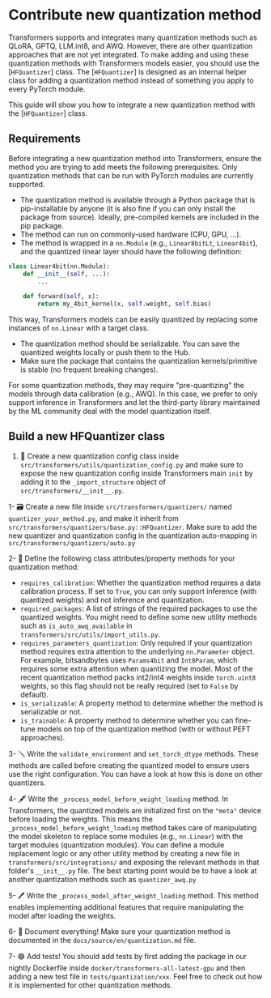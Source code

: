 <!--Copyright 2024 The HuggingFace Team. All rights reserved.

Licensed under the Apache License, Version 2.0 (the "License"); you may not use this file except in compliance with
the License. You may obtain a copy of the License at

http://www.apache.org/licenses/LICENSE-2.0

Unless required by applicable law or agreed to in writing, software distributed under the License is distributed on
an "AS IS" BASIS, WITHOUT WARRANTIES OR CONDITIONS OF ANY KIND, either express or implied. See the License for the
specific language governing permissions and limitations under the License.

⚠️ Note that this file is in Markdown but contain specific syntax for our doc-builder (similar to MDX) that may not be
rendered properly in your Markdown viewer.

-->

# Contribute new quantization method

Transformers supports and integrates many quantization methods such as QLoRA, GPTQ, LLM.int8, and AWQ. However, there are other quantization approaches that are not yet integrated. To make adding and using these quantization methods with Transformers models easier, you should use the [`HFQuantizer`] class. The [`HFQuantizer`] is designed as an internal helper class for adding a quantization method instead of something you apply to every PyTorch module.

This guide will show you how to integrate a new quantization method with the [`HFQuantizer`] class.


## Requirements

Before integrating a new quantization method into Transformers, ensure the method you are trying to add meets the following prerequisites. Only quantization methods that can be run with PyTorch modules are currently supported.

- The quantization method is available through a Python package that is pip-installable by anyone (it is also fine if you can only install the package from source). Ideally, pre-compiled kernels are included in the pip package.
- The method can run on commonly-used hardware (CPU, GPU, ...).
- The method is wrapped in a `nn.Module` (e.g., `Linear8bitLt`, `Linear4bit`), and the quantized linear layer should have the following definition:

```py
class Linear4bit(nn.Module):
    def __init__(self, ...):
        ...
    
    def forward(self, x):
        return my_4bit_kernel(x, self.weight, self.bias)
```
This way, Transformers models can be easily quantized by replacing some instances of `nn.Linear` with a target class.
- The quantization method should be serializable. You can save the quantized weights locally or push them to the Hub.
- Make sure the package that contains the quantization kernels/primitive is stable (no frequent breaking changes).

For some quantization methods, they may require "pre-quantizing" the models through data calibration (e.g., AWQ). In this case, we prefer to only support inference in Transformers and let the third-party library maintained by the ML community deal with the model quantization itself.

## Build a new HFQuantizer class

1. 📕 Create a new quantization config class inside `src/transformers/utils/quantization_config.py` and make sure to expose the new quantization config inside Transformers main `init` by adding it to the `_import_structure` object of `src/transformers/__init__.py`.

1-  🗃 Create a new file inside `src/transformers/quantizers/` named `quantizer_your_method.py`, and make it inherit from `src/transformers/quantizers/base.py::HFQuantizer`. Make sure to add the new quantizer and quantization config in the quantization auto-mapping in `src/transformers/quantizers/auto.py`

2- 🔩 Define the following class attributes/property methods for your quantization method:

* `requires_calibration`: Whether the quantization method requires a data calibration process. If set to `True`, you can only support inference (with quantized weights) and not inference and quantization.
* `required_packages`: A list of strings of the required packages to use the quantized weights. You might need to define some new utility methods such as `is_auto_awq_available` in `transformers/src/utils/import_utils.py`.
* `requires_parameters_quantization`: Only required if your quantization method requires extra attention to the underlying `nn.Parameter` object. For example, bitsandbytes uses `Params4bit` and `Int8Param`, which requires some extra attention when quantizing the model. Most of the recent quantization method packs int2/int4 weights inside `torch.uint8` weights, so this flag should not be really required (set to `False` by default).
* `is_serializable`: A property method to determine whether the method is serializable or not.
* `is_trainable`:  A property method to determine whether you can fine-tune models on top of the quantization method (with or without PEFT approaches).


3- 🪛 Write the `validate_environment` and `set_torch_dtype` methods. These methods are called before creating the quantized model to ensure users use the right configuration. You can have a look at how this is done on other quantizers.

4- 🖋 Write the `_process_model_before_weight_loading` method. In Transformers, the quantized models are initialized first on the `"meta"` device before loading the weights. This means the `_process_model_before_weight_loading` method takes care of manipulating the model skeleton to replace some modules (e.g., `nn.Linear`) with the target modules (quantization modules). You can define a module replacement logic or any other utility method by creating a new file in `transformers/src/integrations/` and exposing the relevant methods in that folder's `__init__.py` file. The best starting point would be to have a look at another quantization methods such as `quantizer_awq.py`

5- 🖊 Write the `_process_model_after_weight_loading` method. This method enables implementing additional features that require manipulating the model after loading the weights.

6- 📖 Document everything! Make sure your quantization method is documented in the `docs/source/en/quantization.md` file.

7- 🟢 Add tests! You should add tests by first adding the package in our nightly Dockerfile inside `docker/transformers-all-latest-gpu` and then adding a new test file in `tests/quantization/xxx`. Feel free to check out how it is implemented for other quantization methods.

